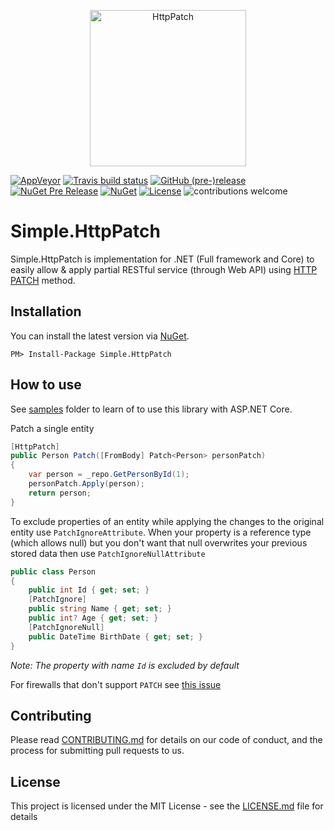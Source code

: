 ﻿<p align="center">
  <img src="HttpPatch.png" alt="HttpPatch" width="250"/>
</p>

[![AppVeyor](https://ci.appveyor.com/api/projects/status/8sq80lyqcatsnssy?svg=true)](https://ci.appveyor.com/project/Marusyk/simple-httppatch) [![Travis build status](https://img.shields.io/travis/Marusyk/Simple.HttpPatch.svg?label=travis-ci&branch=master&style=flat-square)](https://travis-ci.org/Marusyk/Simple.HttpPatch) [![GitHub (pre-)release](https://img.shields.io/github/release/Marusyk/Simple.HttpPatch/all.svg)](https://github.com/Marusyk/Simple.HttpPatch/releases/tag/v1.0.0-beta)  [![NuGet Pre Release](https://img.shields.io/nuget/vpre/Simple.HttpPatch.svg)](https://www.nuget.org/packages/Simple.HttpPatch) 
[![NuGet](https://img.shields.io/nuget/dt/Simple.HttpPatch.svg)]()
[![License](https://img.shields.io/badge/license-MIT-blue.svg)](LICENSE.md) ![contributions welcome](https://img.shields.io/badge/contributions-welcome-brightgreen.svg?style=flat)

# Simple.HttpPatch

Simple.HttpPatch is implementation for .NET (Full framework and Core) to easily allow & apply partial RESTful service (through Web API) using [HTTP PATCH](https://tools.ietf.org/html/rfc5789) method.

## Installation

You can install the latest version via [NuGet](https://www.nuget.org/packages/Simple.HttpPatch/).

`PM> Install-Package Simple.HttpPatch`

## How to use

See [samples](https://github.com/Marusyk/Simple.HttpPatch/tree/master/samples/Simple.HttpPatch.Samples) folder to learn of to use this library with ASP.NET Core.

Patch a single entity

```C#
[HttpPatch]
public Person Patch([FromBody] Patch<Person> personPatch)
{
    var person = _repo.GetPersonById(1);
    personPatch.Apply(person);
    return person;
}
```

To exclude properties of an entity while applying the changes to the original entity use `PatchIgnoreAttribute`. 
When your property is a reference type (which allows null) but you don't want that null overwrites your previous stored data then use  `PatchIgnoreNullAttribute`

```C#
public class Person
{
    public int Id { get; set; }
    [PatchIgnore]
    public string Name { get; set; }
    public int? Age { get; set; }
    [PatchIgnoreNull]
    public DateTime BirthDate { get; set; }
}
```

*Note: The property with name `Id` is excluded by default*

 For firewalls that don't support `PATCH` see [this issue](https://github.com/Marusyk/Simple.HttpPatch/issues/5)
 
 ## Contributing

Please read [CONTRIBUTING.md](https://github.com/Marusyk/Simple.HttpPatch/blob/master/CONTRIBUTING.md) for details on our code of conduct, and the process for submitting pull requests to us.

## License

This project is licensed under the MIT License - see the [LICENSE.md](https://github.com/Marusyk/Simple.HttpPatch/blob/master/LICENSE) file for details
